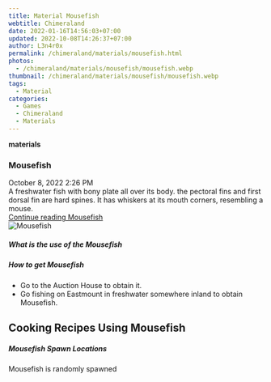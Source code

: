 ```yaml
---
title: Material Mousefish
webtitle: Chimeraland
date: 2022-01-16T14:56:03+07:00
updated: 2022-10-08T14:26:37+07:00
author: L3n4r0x
permalink: /chimeraland/materials/mousefish.html
photos:
  - /chimeraland/materials/mousefish/mousefish.webp
thumbnail: /chimeraland/materials/mousefish/mousefish.webp
tags:
  - Material
categories:
  - Games
  - Chimeraland
  - Materials
---
```


<section id="bootstrap-wrapper">
  <link
    rel="stylesheet"
    href="https://cdn.statically.io/gh/dimaslanjaka/Web-Manajemen/40ac3225/css/bootstrap-4.5-wrapper.css"
  />
  <div
    class="row g-0 border rounded overflow-hidden flex-md-row mb-4 shadow-sm position-relative"
  >
    <div class="col p-4 d-flex flex-column position-static">
      <strong class="d-inline-block mb-2 text-success">materials</strong>
      <h3 class="mb-0">Mousefish</h3>
      <div class="mb-1 text-muted">October 8, 2022 2:26 PM</div>
      <div class="mb-2 border p-1">
        A freshwater fish with bony plate all over its body. the pectoral fins
        and first dorsal fin are hard spines. It has whiskers at its mouth
        corners, resembling a mouse.
      </div>
      <a
        href="/chimeraland/materials/mousefish.html"
        class="stretched-link d-none"
        >Continue reading Mousefish</a
      >
    </div>
    <div class="col-auto d-none d-lg-block">
      <img
        src="/chimeraland/materials/mousefish/mousefish.webp"
        alt="Mousefish"
      />
    </div>
  </div>
  <div class="row">
    <div class="col-lg-6 col-12 mb-2">
      <div class="card">
        <div class="card-body">
          <h5 class="card-title">What is the use of the Mousefish</h5>
          <div class="card-text"><ul></ul></div>
        </div>
      </div>
    </div>
    <div class="col-lg-6 col-12 mb-2">
      <div class="card">
        <div class="card-body">
          <h5 class="card-title">How to get Mousefish</h5>
          <div class="card-text">
            <ul>
              <li>Go to the Auction House to obtain it.</li>
              <li>
                Go fishing on Eastmount in freshwater somewhere inland to obtain
                Mousefish.
              </li>
            </ul>
          </div>
        </div>
      </div>
    </div>
    <div class="col-12 mb-2">
      <h2 id="cookable">Cooking Recipes Using Mousefish</h2>
    </div>
    <div class="col-12 mb-2">
      <h5>Mousefish Spawn Locations</h5>
      <p>Mousefish is randomly spawned</p>
    </div>
  </div>
</section>